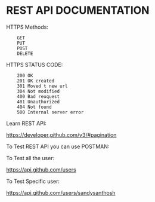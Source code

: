# REST API DOCUMENTATION

HTTPS Methods:

        GET 
        PUT
        POST 
        DELETE
        
HTTPS STATUS CODE:

        200 OK
        201 OK created
        301 Moved t new url
        304 Not modified
        400 Bad reuquest
        401 Unauthorized
        404 Not found
        500 Internal server error

Learn REST API:

https://developer.github.com/v3/#pagination

To Test REST API you can use POSTMAN:


To Test all the user:

https://api.github.com/users

To Test Specific user:

https://api.github.com/users/sandysanthosh




